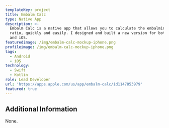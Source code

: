 ```yaml
---
templateKey: project
title: Embalm Calc
type: Native App
description: >-
  Embalm Calc is a native app that allows you to calculate the embalming fluids
  ratio, quickly and easily. I designed and built a new version for both Android
  and iOS.
featuredimage: /img/embalm-calc-mockup-iphone.png
profileimage: /img/embalm-calc-mockup-iphone.png
tags:
  - Android
  - iOS
technology:
  - Swift
  - Kotlin
role: Lead Developer
url: 'https://apps.apple.com/us/app/embalm-calc/id1147853979'
featured: true
---
```

## Additional Information

None.
